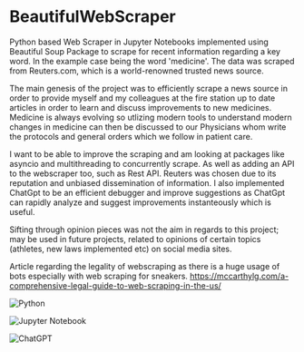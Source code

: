 # BeautifulWebScraper
Python based Web Scraper in Jupyter Notebooks implemented using Beautiful Soup Package to scrape for recent information regarding a key word. In the example case being the word 'medicine'. The data was scraped from Reuters.com, which is a world-renowned trusted news source. 

The main genesis of the project was to efficiently scrape a news source in order to provide myself and my colleagues at the fire station up to date articles in order to learn and discuss improvements to new medicines. Medicine is always evolving so utlizing modern tools to understand modern changes in medicine can then be discussed to our Physicians whom write the protocols and general orders which we follow in patient care. 

I want to be able to improve the scraping and am looking at packages like asyncio and multithreading to concurrently scrape. As well as adding an API to the webscraper too, such as Rest API. Reuters was chosen due to its reputation and unbiased dissemination of information. I also implemented ChatGpt to be an efficient debugger and improve suggestions as ChatGpt can rapidly analyze and suggest improvements instanteously which is useful. 

Sifting through opinion pieces was not the aim in regards to this project; may be used in future projects, related to opinions of certain topics (athletes, new laws implemented etc) on social media sites. 

Article regarding the legality of webscraping as there is a huge usage of bots especially with web scraping for sneakers. https://mccarthylg.com/a-comprehensive-legal-guide-to-web-scraping-in-the-us/ 

![Python](https://img.shields.io/badge/python-3670A0?style=for-the-badge&logo=python&logoColor=ffdd54)


![Jupyter Notebook](https://img.shields.io/badge/jupyter-%23FA0F00.svg?style=for-the-badge&logo=jupyter&logoColor=white) 


![ChatGPT](https://img.shields.io/badge/chatGPT-74aa9c?style=for-the-badge&logo=openai&logoColor=white) 
